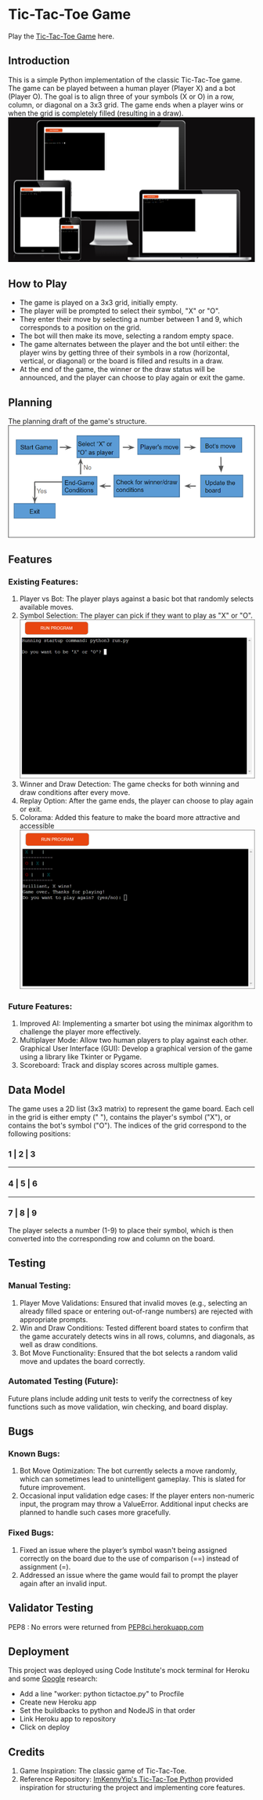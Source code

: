 # Tic-Tac-Toe Game
Play the [Tic-Tac-Toe Game](https://tictactoe-em-45ad1fa00a31.herokuapp.com/) here.
## Introduction
This is a simple Python implementation of the classic Tic-Tac-Toe game. The game can be played between a human player (Player X) and a bot (Player O). The goal is to align three of your symbols (X or O) in a row, column, or diagonal on a 3x3 grid. The game ends when a player wins or when the grid is completely filled (resulting in a draw).
![Responsive screen image](assets/tictactoe%20responsive%20screen.PNG)

## How to Play
- The game is played on a 3x3 grid, initially empty.
- The player will be prompted to select their symbol, "X" or "O".
- They enter their move by selecting a number between 1 and 9, which corresponds to a position on the grid.
- The bot will then make its move, selecting a random empty space.
- The game alternates between the player and the bot until either: the player wins by getting three of their symbols in a row (horizontal, vertical, or diagonal) or the board is filled and results in a draw.
- At the end of the game, the winner or the draw status will be announced, and the player can choose to play again or exit the game.

## Planning
The planning draft of the game's structure.
![Planning flowchart of the game](assets/tictactoe%20planning.PNG)

## Features
### Existing Features:
1. Player vs Bot: The player plays against a basic bot that randomly selects available moves.
2. Symbol Selection: The player can pick if they want to play as "X" or "O".
![tictactoe start](assets/tictactoe%20game0.PNG)
3. Winner and Draw Detection: The game checks for both winning and draw conditions after every move.
4. Replay Option: After the game ends, the player can choose to play again or exit.
5. Colorama: Added this feature to make the board more attractive and accessible
![tictactoe color theme](assets/tictactoe%20game1.PNG)

### Future Features:
1. Improved AI: Implementing a smarter bot using the minimax algorithm to challenge the player more effectively.
2. Multiplayer Mode: Allow two human players to play against each other.
Graphical User Interface (GUI): Develop a graphical version of the game using a library like Tkinter or Pygame.
3. Scoreboard: Track and display scores across multiple games.
## Data Model
The game uses a 2D list (3x3 matrix) to represent the game board. Each cell in the grid is either empty (" "), contains the player's symbol ("X"), or contains the bot's symbol ("O"). The indices of the grid correspond to the following positions:

### 1 | 2 | 3
-----
### 4 | 5 | 6
-----
### 7 | 8 | 9

The player selects a number (1-9) to place their symbol, which is then converted into the corresponding row and column on the board.

## Testing
### Manual Testing:
1. Player Move Validations: Ensured that invalid moves (e.g., selecting an already filled space or entering out-of-range numbers) are rejected with appropriate prompts.
2. Win and Draw Conditions: Tested different board states to confirm that the game accurately detects wins in all rows, columns, and diagonals, as well as draw conditions.
3. Bot Move Functionality: Ensured that the bot selects a random valid move and updates the board correctly.
### Automated Testing (Future):
Future plans include adding unit tests to verify the correctness of key functions such as move validation, win checking, and board display.
## Bugs
### Known Bugs:
1. Bot Move Optimization: The bot currently selects a move randomly, which can sometimes lead to unintelligent gameplay. This is slated for future improvement.
2. Occasional input validation edge cases: If the player enters non-numeric input, the program may throw a ValueError. Additional input checks are planned to handle such cases more gracefully.
### Fixed Bugs:
1. Fixed an issue where the player’s symbol wasn't being assigned correctly on the board due to the use of comparison (==) instead of assignment (=).
2. Addressed an issue where the game would fail to prompt the player again after an invalid input.
## Validator Testing
PEP8 : No errors were returned from [PEP8ci.herokuapp.com](https://pep8ci.herokuapp.com/)
## Deployment
This project was deployed using Code Institute's mock terminal for Heroku and some [Google](www.google.com) research:
- Add a line "worker: python tictactoe.py" to Procfile
- Create new Heroku app
- Set the buildbacks to python and NodeJS in that order
- Link Heroku app to repository
- Click on deploy

## Credits
1. Game Inspiration: The classic game of Tic-Tac-Toe.
2. Reference Repository: [ImKennyYip's Tic-Tac-Toe Python](https://github.com/ImKennyYip/tictactoe-python) provided inspiration for structuring the project and implementing core features.